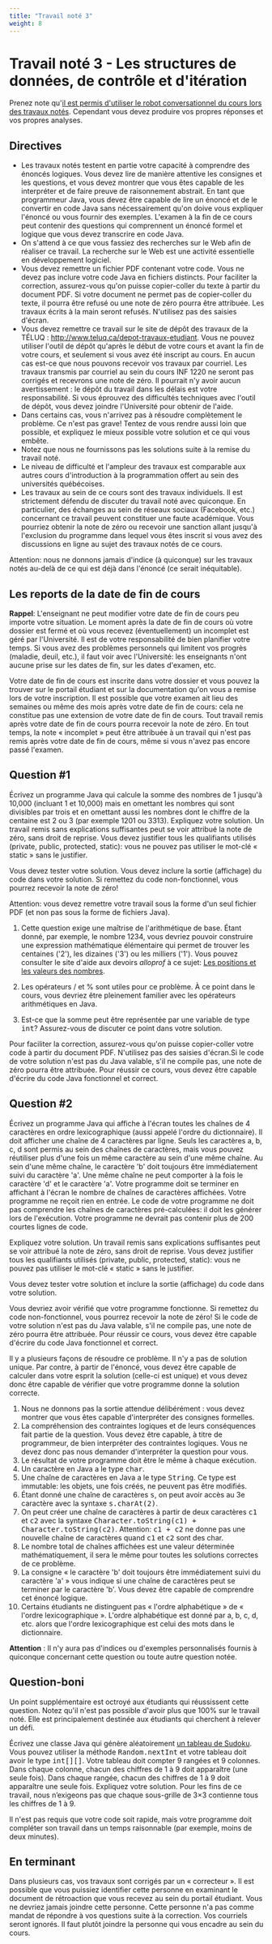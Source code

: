 ```yaml
---
title: "Travail noté 3"
weight: 8
---
```


# Travail noté 3 - Les structures de données, de contrôle et d'itération


<p>Prenez note qu'<a href="https://rc-inf1220.teluq.ca/">il est permis d'utiliser le robot conversationnel du cours lors des travaux notés</a>. Cependant vous devez produire vos propres réponses et vos propres analyses.</p>

## Directives 
<ul>
  <li>Les travaux notés testent en partie votre capacité à comprendre des énoncés logiques. Vous devez lire de manière attentive les consignes et les questions, et vous devez montrer que vous êtes capable de les interpréter et de faire preuve de raisonnement abstrait. En tant que programmeur Java, vous devez être capable de lire un énoncé et de le convertir en code Java sans nécessairement qu'on doive vous expliquer l'énoncé ou vous fournir des exemples. L'examen à la fin de ce cours peut contenir des questions qui comprennent un énoncé formel et logique que vous devez transcrire en code Java. </li>
  <li>On s'attend à ce que vous fassiez des recherches sur le Web afin de réaliser ce travail. La recherche sur le Web est une activité essentielle en développement logiciel.</li>
  <li>Vous  devez remettre un fichier PDF contenant votre code. Vous ne devez pas inclure votre code Java en fichiers distincts.  Pour faciliter la correction, assurez-vous qu'on puisse copier-coller du texte à partir du document PDF.  Si votre document ne permet pas de copier-coller du texte, il pourra être refusé ou une note de zéro pourra être attribuée. Les travaux écrits à la main seront refusés. N'utilisez pas des saisies d'écran. </li>
<li>Vous devez remettre ce travail sur le site de dépôt des travaux de la TÉLUQ : <a href="https://www.teluq.ca/depot-travaux-etudiant">http://www.teluq.ca/depot-travaux-etudiant</a>. Vous ne pouvez utiliser l'outil de dépôt qu'après le début de votre cours et avant la fin de votre cours, et seulement si vous avez été  inscript au cours. En aucun cas est-ce que nous pouvons recevoir vos travaux par courriel. Les travaux transmis par courriel au sein du cours INF 1220 ne seront pas corrigés et recevrons une note de zéro. Il pourrait n'y avoir aucun avertissement : le dépôt du travail dans les délais  est votre responsabilité. Si vous éprouvez des difficultés techniques avec l'outil de dépôt, vous devez joindre l'Université pour obtenir de l'aide. </li>
<li>Dans certains cas, vous n'arrivez pas à résoudre complètement le problème. Ce n'est pas grave! Tentez de vous rendre aussi loin que possible, et expliquez le mieux possible votre solution et ce qui vous embête.</li>
<li>Notez que nous ne fournissons pas les solutions suite à la remise du travail noté.</li>
<li>Le niveau de difficulté et l'ampleur des travaux est comparable aux autres cours d'introduction à la programmation offert au sein des universités québécoises.</li>
<li>Les travaux au sein de ce cours sont des travaux individuels. Il est strictement défendu de discuter du travail noté avec quiconque. En particulier, des échanges au sein de réseaux sociaux (Facebook, etc.) concernant ce travail peuvent constituer une faute académique. Vous pourriez obtenir la note de zéro ou recevoir une sanction allant jusqu'à l'exclusion du programme dans lequel vous êtes inscrit si vous avez des discussions en ligne au sujet des travaux notés de ce cours.</li>
</ul>

  <p>Attention: nous ne donnons jamais d'indice (à quiconque) sur les travaux notés au-delà de ce qui est déjà dans l'énoncé (ce serait inéquitable).</p>


## Les reports de la date de fin de cours


<p><strong>Rappel</strong>: L'enseignant ne peut modifier votre date de fin de cours  peu importe votre situation. Le moment après la date de fin de cours où votre dossier est fermé et où vous recevez (éventuellement) un incomplet est géré par l'Université. Il est de votre responsabilité de bien planifier votre temps.  Si vous avez des problèmes personnels qui limitent vos progrès (maladie, deuil, etc.), il faut voir avec l'Université: les enseignants n'ont aucune prise sur les dates de fin, sur les dates d'examen, etc.</p>


<p>Votre date de fin de cours est inscrite dans votre dossier et vous pouvez la trouver sur le portail étudiant et sur la documentation qu'on vous a remise lors de votre inscription. Il est possible que votre examen ait lieu des semaines ou même des mois après votre date de fin de cours: cela ne constitue pas une extension de votre date de fin de cours. Tout travail remis après votre date de fin de cours pourra recevoir la note de zéro. En tout temps, la note « incomplet » peut être attribuée à un travail qui n'est pas remis après votre date de fin de cours, même si vous n'avez pas encore passé l'examen.</p>

## Question #1
<p>Écrivez un programme Java qui calcule la somme des nombres de 1 jusqu'à 10,000 (incluant 1 et 10,000) mais en omettant les nombres qui sont divisibles par trois et en omettant aussi les nombres dont le chiffre de la centaine est 2 ou 3 (par exemple 1201 ou 3313). Expliquez votre solution. Un travail remis sans explications suffisantes peut se voir attribué la note de zéro, sans droit de reprise. Vous devez justifier tous les qualifiants utilisés (private, public, protected, static): vous ne pouvez pas utiliser le mot-clé « static » sans le justifier.</p>

<p>Vous devez tester votre solution. Vous devez inclure la sortie (affichage) du code dans votre solution. Si remettez du code non-fonctionnel, vous pourrez recevoir la note de zéro!</p>

<p>Attention:  vous devez remettre votre travail sous la forme d'un seul fichier PDF (et non pas sous la forme de fichiers Java). </p> 

<ol>
<li>Cette question exige une maîtrise de l'arithmétique de base. Étant donné, par exemple, le nombre 1234, vous devriez pouvoir construire une expression mathématique élémentaire qui permet de trouver les centaines ('2'), les dizaines ('3') ou les milliers ('1'). Vous pouvez consulter le site d'aide aux devoirs <em>alloprof</em> à ce sujet: <a href="https://www.alloprof.qc.ca/fr/eleves/bv/mathematiques/les-positions-et-les-valeurs-des-nombres-m1017">Les positions et les valeurs des nombres</a>.</p>
<li>Les opérateurs / et % sont utiles pour ce problème. À ce point dans le cours, vous devriez être pleinement familier avec les opérateurs arithmétiques en Java. </p>
<li>Est-ce que la somme peut être représentée par une variable de type <tt>int</tt>? Assurez-vous de discuter ce point dans votre solution.</li>
</ol>



<p>Pour faciliter la correction, assurez-vous qu'on puisse copier-coller votre code à partir du document PDF. N'utilisez pas des saisies d'écran.Si le code de votre solution n'est pas du Java valable, s'il ne compile pas, une note de zéro pourra être attribuée. Pour réussir ce cours, vous devez être capable d'écrire du code Java fonctionnel et correct.</p>

## Question #2

<p>Écrivez un programme Java qui affiche à l'écran toutes les chaînes de 4 caractères en ordre lexicographique (aussi appelé l'ordre du dictionnaire). Il doit afficher une chaîne de 4 caractères par ligne. Seuls les caractères a, b, c, d sont permis au sein des chaînes de caractères, mais vous pouvez réutiliser plus d'une fois un même caractère au sein d'une même chaîne. Au sein d'une même chaîne, le caractère 'b' doit toujours être immédiatement suivi du caractère 'a'. Une même chaîne ne peut comporter à la fois le caractère 'd' et le caractère 'a'. Votre programme doit se terminer en affichant à l'écran le nombre de chaînes de caractères affichées. Votre programme ne reçoit rien en entrée. Le code de votre programme ne doit pas comprendre les chaînes de caractères pré-calculées: il doit les générer lors de l'exécution. Votre programme ne devrait pas contenir plus de 200 courtes lignes de code.</p>

<p>Expliquez votre solution. Un travail remis sans explications suffisantes peut se voir attribué la note de zéro, sans droit de reprise. Vous devez justifier tous les qualifiants utilisés (private, public, protected, static): vous ne pouvez pas utiliser le mot-clé « static » sans le justifier.</p>

<p>Vous devez tester votre solution et inclure la sortie (affichage) du code dans votre solution. </p>

<p>Vous devriez avoir vérifié que votre programme fonctionne. Si remettez du code non-fonctionnel, vous pourrez recevoir la note de zéro! Si le code de votre solution n'est pas du Java valable, s'il ne compile pas, une note de zéro pourra être attribuée. Pour réussir ce cours, vous devez être capable d'écrire du code Java fonctionnel et correct.</p>

<p>Il y a plusieurs façons de résoudre ce problème. Il n'y a pas de solution unique. Par contre, à partir de l'énoncé, vous devez être capable de calculer dans votre esprit la solution (celle-ci est unique) et vous devez donc être capable de vérifier que votre programme donne la solution correcte.</p>


<ol>
<li>Nous ne donnons pas la sortie attendue délibérément : vous devez montrer que vous êtes capable d'interpréter des consignes formelles.</li>
<li>La compréhension des contraintes logiques et de leurs conséquences fait partie de la question. Vous devez être capable, à titre de programmeur, de bien interpréter des contraintes logiques. Vous ne devez donc pas nous demander d'interpréter la question pour vous.</li>
<li>Le résultat de votre programme doit être le même à chaque exécution.</li>
<li>Un caractère en Java a le type <tt>char</tt>.</li>
<li>Une chaîne de caractères en Java a le type <tt>String</tt>. Ce type est immutable: les objets, une fois créés, ne peuvent pas être modifiés.</li>
<li>Étant donné une chaîne de caractères <tt>s</tt>, on peut avoir accès au 3e caractère avec la syntaxe <tt>s.charAt(2)</tt>.</li>
<li>On peut créer une chaîne de caractères  à partir de deux caractères  <tt>c1</tt> et  <tt>c2</tt> avec la syntaxe  <tt>Character.toString(c1) + Character.toString(c2)</tt>. Attention: <tt>c1 + c2</tt> ne donne pas une nouvelle chaîne de caractères quand <tt>c1</tt> et  <tt>c2</tt> sont des char.</li>
<li>Le nombre total de chaînes affichées est une valeur déterminée mathématiquement, il sera le même pour toutes les solutions correctes de ce problème.</li>
<li>La consigne « le caractère 'b' doit toujours être immédiatement suivi du caractère 'a' »  vous indique si une chaîne de caractères peut se terminer par le caractère 'b'. Vous devez être capable de comprendre cet énoncé logique.</li>
<li>Certains étudiants ne distinguent pas « l'ordre alphabétique » de « l'ordre lexicographique ». L'ordre alphabétique est donné par a, b, c, d, etc. alors que l'ordre lexicographique est celui des mots dans le dictionnaire.</li>
</ol>


<p> <strong> Attention</strong> : Il n'y aura pas  d'indices  ou  d'exemples  personnalisés fournis à quiconque concernant cette question ou toute autre question notée. </p>


## Question-boni
<p>Un point supplémentaire est octroyé aux étudiants qui réussissent cette question. Notez qu'il n'est pas possible d'avoir plus que 100% sur le travail noté. Elle est principalement destinée aux étudiants qui cherchent à relever un défi.</p>
<p>Écrivez une classe Java qui génère aléatoirement <a href="https://fr.wikipedia.org/wiki/Sudoku">un tableau de Sudoku</a>. Vous pouvez utiliser la méthode <tt>Random.nextInt</tt> et votre tableau doit avoir le type <tt>int[][]</tt>. Votre tableau doit compter 9 rangées et 9 colonnes. Dans chaque colonne, chacun des chiffres de 1 à 9 doit apparaître (une seule fois). Dans chaque rangée, chacun des chiffres de 1 à 9 doit apparaître une seule fois. Expliquez votre solution. Pour les fins de ce travail, nous n’exigeons pas que  chaque sous-grille de 3×3 contienne tous les chiffres de 1 à 9.</p>

<p>Il n'est pas requis que votre code soit rapide, mais votre programme doit compléter son travail dans un temps raisonnable (par exemple, moins de deux minutes).</p>


<h2>En terminant</h2>
<p>Dans plusieurs cas, vos travaux sont corrigés par un « correcteur ». Il est possible que vous puissiez identifier cette personne en examinant le document de rétroaction que vous recevez au sein du portail étudiant. Vous ne devriez jamais joindre cette personne. Cette personne n'a pas comme mandat de répondre à vos questions suite à la correction. Vos courriels seront ignorés. Il faut plutôt joindre la personne qui vous encadre au sein du cours.</p>
</div>

